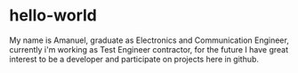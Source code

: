 # hello-world
My name is Amanuel, graduate as Electronics and Communication Engineer,
currently i'm working as Test Engineer contractor,
for the future I have great interest to be a developer and participate on projects here in github.

